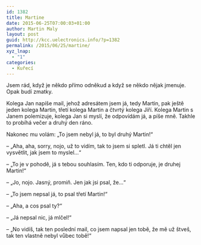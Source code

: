 ```yaml
---
id: 1382
title: Martine
date: 2015-06-25T07:00:03+01:00
author: Martin Maly
layout: post
guid: http://kcc.uelectronics.info/?p=1382
permalink: /2015/06/25/martine/
xyz_lnap:
  - "1"
categories:
  - Kuřecí
---
```

Jsem rád, když je někdo přímo odněkud a když se někdo nějak jmenuje. Opak budí zmatky.

Kolega Jan napíše mail, jehož adresátem jsem já, tedy Martin, pak ještě jeden kolega Martin, třetí kolega Martin a čtvrtý kolega Jiří. Kolega Martin s Janem polemizuje, kolega Jan si myslí, že odpovídám já, a píše mně. Takhle to probíhá večer a druhý den ráno.

Nakonec mu volám: &#8222;To jsem nebyl já, to byl druhý Martin!&#8220;

&#8211; &#8222;Aha, aha, sorry, nojo, už to vidím, tak to jsem si spletl. Já ti chtěl jen vysvětlit, jak jsem to myslel&#8230;&#8220;

&#8211; &#8222;To je v pohodě, já s tebou souhlasím. Ten, kdo ti odporuje, je druhej Martin!&#8220;

&#8211; &#8222;Jo, nojo. Jasný, promiň. Jen jak jsi psal, že&#8230;&#8220;

&#8211; &#8222;To jsem nepsal já, to psal třetí Martin!&#8220;

&#8211; &#8222;Aha, a cos psal ty?&#8220;

&#8211; &#8222;Já nepsal nic, já mlčel!&#8220;

&#8211; &#8222;No vidíš, tak ten poslední mail, co jsem napsal jen tobě, že mě už štveš, tak ten vlastně nebyl vůbec tobě!&#8220;